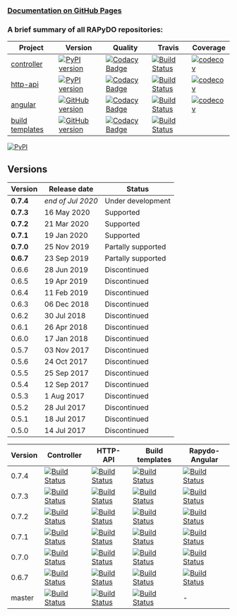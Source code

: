 ### [Documentation on GitHub Pages](https://rapydo.github.io/docs)

### A brief summary of all RAPyDO repositories:

| Project | Version | Quality | Travis | Coverage |
| --- | --- | --- | --- | --- |
| [controller](https://github.com/rapydo/do) | [![PyPI version](https://badge.fury.io/py/rapydo-controller.svg)](https://badge.fury.io/py/rapydo-controller) | [![Codacy Badge](https://app.codacy.com/project/badge/Grade/0668957ee3a04608887b2e9a7fdea198)](https://www.codacy.com/gh/rapydo/do?utm_source=github.com&amp;utm_medium=referral&amp;utm_content=rapydo/do&amp;utm_campaign=Badge_Grade) | [![Build Status](https://travis-ci.org/rapydo/do.svg?branch=master)](https://travis-ci.org/rapydo/do) | [![codecov](https://codecov.io/gh/rapydo/do/branch/0.7.4/graph/badge.svg)](https://codecov.io/gh/rapydo/do) |
| [http-api](https://github.com/rapydo/http-api) | [![PyPI version](https://badge.fury.io/py/rapydo-http.svg)](https://badge.fury.io/py/rapydo-http) | [![Codacy Badge](https://app.codacy.com/project/badge/Grade/7fb33f343d824eaeb323672545ad9cca)](https://www.codacy.com/gh/rapydo/http-api?utm_source=github.com&amp;utm_medium=referral&amp;utm_content=rapydo/http-api&amp;utm_campaign=Badge_Grade) | [![Build Status](https://travis-ci.org/rapydo/http-api.svg?branch=master)](https://travis-ci.org/rapydo/http-api) | [![codecov](https://codecov.io/gh/rapydo/http-api/branch/0.7.4/graph/badge.svg)](https://codecov.io/gh/rapydo/http-api) |
| [angular](https://github.com/rapydo/rapydo-angular) | [![GitHub version](https://img.shields.io/github/tag/rapydo/rapydo-angular.svg)](https://github.com/rapydo/rapydo-angular/releases) | [![Codacy Badge](https://app.codacy.com/project/badge/Grade/1e839e6b61d4465088989d068c0fcafe)](https://www.codacy.com/gh/rapydo/rapydo-angular?utm_source=github.com&amp;utm_medium=referral&amp;utm_content=rapydo/rapydo-angular&amp;utm_campaign=Badge_Grade) | [![Build Status](https://travis-ci.org/rapydo/rapydo-angular.svg)](https://travis-ci.org/rapydo/rapydo-angular) | [![codecov](https://codecov.io/gh/rapydo/rapydo-angular/branch/0.7.4/graph/badge.svg)](https://codecov.io/gh/rapydo/rapydo-angular) |
| [build templates](https://github.com/rapydo/build-templates) | [![GitHub version](https://img.shields.io/github/tag/rapydo/build-templates.svg)](https://github.com/rapydo/build-templates/releases) | [![Codacy Badge](https://app.codacy.com/project/badge/Grade/985f3eb2469f4e3dbb84edf64d354c47)](https://www.codacy.com/gh/rapydo/build-templates?utm_source=github.com&amp;utm_medium=referral&amp;utm_content=rapydo/build-templates&amp;utm_campaign=Badge_Grade) | [![Build Status](https://travis-ci.org/rapydo/build-templates.svg?branch=master)](https://travis-ci.org/rapydo/build-templates) |  |


[![PyPI](https://img.shields.io/pypi/l/rapydo-controller.svg)](https://github.com/rapydo/core/blob/master/LICENSE)


## Versions

| Version | Release date | Status |
| --- | --- | --- |
| **0.7.4** | *end of Jul 2020* | Under development |
| **0.7.3** | 16 May 2020 | Supported |
| **0.7.2** | 21 Mar 2020 | Supported |
| **0.7.1** | 19 Jan 2020 | Supported |
| **0.7.0** | 25 Nov 2019 | Partally supported |
| **0.6.7** | 23 Sep 2019 | Partally supported |
| 0.6.6 | 28 Jun 2019 | Discontinued |
| 0.6.5 | 19 Apr 2019 | Discontinued |
| 0.6.4 | 11 Feb 2019 | Discontinued |
| 0.6.3 | 06 Dec 2018 | Discontinued |
| 0.6.2 | 30 Jul 2018 | Discontinued |
| 0.6.1 | 26 Apr 2018 | Discontinued |
| 0.6.0 | 17 Jan 2018 | Discontinued |
| 0.5.7 | 03 Nov 2017 | Discontinued |
| 0.5.6 | 24 Oct 2017 | Discontinued |
| 0.5.5 | 25 Sep 2017 | Discontinued |
| 0.5.4 | 12 Sep 2017 | Discontinued |
| 0.5.3 | 1 Aug 2017 | Discontinued |
| 0.5.2 | 28 Jul 2017 | Discontinued |
| 0.5.1 | 18 Jul 2017 | Discontinued |
| 0.5.0 | 14 Jul 2017 | Discontinued |

| Version | Controller | HTTP-API | Build templates | Rapydo-Angular |
| --- | --- | --- | --- | --- |
| 0.7.4 | [![Build Status](https://travis-ci.org/rapydo/do.svg?branch=0.7.4)](https://travis-ci.org/rapydo/do/branches) | [![Build Status](https://travis-ci.org/rapydo/http-api.svg?branch=0.7.4)](https://travis-ci.org/rapydo/http-api/branches) | [![Build Status](https://travis-ci.org/rapydo/build-templates.svg?branch=0.7.4)](https://travis-ci.org/rapydo/build-templates/branches) | [![Build Status](https://travis-ci.org/rapydo/rapydo-angular.svg?branch=0.7.4)](https://travis-ci.org/rapydo/rapydo-angular/branches) |
| 0.7.3 | [![Build Status](https://travis-ci.org/rapydo/do.svg?branch=0.7.3)](https://travis-ci.org/rapydo/do/branches) | [![Build Status](https://travis-ci.org/rapydo/http-api.svg?branch=0.7.3)](https://travis-ci.org/rapydo/http-api/branches) | [![Build Status](https://travis-ci.org/rapydo/build-templates.svg?branch=0.7.3)](https://travis-ci.org/rapydo/build-templates/branches) | [![Build Status](https://travis-ci.org/rapydo/rapydo-angular.svg?branch=0.7.3)](https://travis-ci.org/rapydo/rapydo-angular/branches) |
| 0.7.2 | [![Build Status](https://travis-ci.org/rapydo/do.svg?branch=0.7.2)](https://travis-ci.org/rapydo/do/branches) | [![Build Status](https://travis-ci.org/rapydo/http-api.svg?branch=0.7.2)](https://travis-ci.org/rapydo/http-api/branches) | [![Build Status](https://travis-ci.org/rapydo/build-templates.svg?branch=0.7.2)](https://travis-ci.org/rapydo/build-templates/branches) | [![Build Status](https://travis-ci.org/rapydo/rapydo-angular.svg?branch=0.7.2)](https://travis-ci.org/rapydo/rapydo-angular/branches) |
| 0.7.1 | [![Build Status](https://travis-ci.org/rapydo/do.svg?branch=0.7.1)](https://travis-ci.org/rapydo/do/branches) | [![Build Status](https://travis-ci.org/rapydo/http-api.svg?branch=0.7.1)](https://travis-ci.org/rapydo/http-api/branches) | [![Build Status](https://travis-ci.org/rapydo/build-templates.svg?branch=0.7.1)](https://travis-ci.org/rapydo/build-templates/branches) | [![Build Status](https://travis-ci.org/rapydo/rapydo-angular.svg?branch=0.7.1)](https://travis-ci.org/rapydo/rapydo-angular/branches) |
| 0.7.0 | [![Build Status](https://travis-ci.org/rapydo/do.svg?branch=0.7.0)](https://travis-ci.org/rapydo/do/branches) | [![Build Status](https://travis-ci.org/rapydo/http-api.svg?branch=0.7.0)](https://travis-ci.org/rapydo/http-api/branches) | [![Build Status](https://travis-ci.org/rapydo/build-templates.svg?branch=0.7.0)](https://travis-ci.org/rapydo/build-templates/branches) | [![Build Status](https://travis-ci.org/rapydo/rapydo-angular.svg?branch=0.7.0)](https://travis-ci.org/rapydo/rapydo-angular/branches) |
| 0.6.7 | [![Build Status](https://travis-ci.org/rapydo/do.svg?branch=0.6.7)](https://travis-ci.org/rapydo/do/branches) | [![Build Status](https://travis-ci.org/rapydo/http-api.svg?branch=0.6.7)](https://travis-ci.org/rapydo/http-api/branches) | [![Build Status](https://travis-ci.org/rapydo/build-templates.svg?branch=0.6.7)](https://travis-ci.org/rapydo/build-templates/branches) | [![Build Status](https://travis-ci.org/rapydo/rapydo-angular.svg?branch=0.6.7)](https://travis-ci.org/rapydo/rapydo-angular/branches) |
| master | [![Build Status](https://travis-ci.org/rapydo/do.svg?branch=master)](https://travis-ci.org/rapydo/do/branches) | [![Build Status](https://travis-ci.org/rapydo/http-api.svg?branch=master)](https://travis-ci.org/rapydo/http-api?branchmaster) | [![Build Status](https://travis-ci.org/rapydo/build-templates.svg?branch=master)](https://travis-ci.org/rapydo/build-templates/branches) | - |
